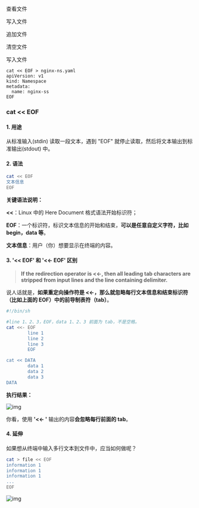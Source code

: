 查看文件

写入文件

追加文件

清空文件



写入文件

```
cat << EOF > nginx-ns.yaml
apiVersion: v1
kind: Namespace
metadata:
  name: nginx-ss
EOF
```



### cat << EOF

#### 1. 用途

从标准输入(stdin) 读取一段文本，遇到 "EOF" 就停止读取，然后将文本输出到标准输出(stdout) 中。

#### 2. 语法

```bash
cat << EOF
文本信息
EOF
```

**关键语法说明：**

**<<**：Linux 中的 Here Document 格式语法开始标识符；

**EOF**：一个标识符，标识文本信息的开始和结束，**可以是任意自定义字符，比如 begin，data 等**。

**文本信息**：用户（你）想要显示在终端的内容。

#### 3. '<< EOF' 和 '<<- EOF' 区别

> **If the redirection operator is <<-, then all leading tab characters are stripped from input lines and the line containing delimiter.**

说人话就是，**如果重定向操作符是 <<-，那么就忽略每行文本信息和结束标识符（比如上面的 EOF）中的前导制表符（tab）**。

```bash
#!/bin/sh

#line 1、2、3，EOF，data 1、2、3 前面为 tab，不是空格。
cat <<- EOF
        line 1
        line 2
        line 3
        EOF

cat << DATA
        data 1
        data 2
        data 3
DATA
```

**执行结果：**

![img](https://pic4.zhimg.com/80/v2-639d161e81e3a8db9eaf94acb1ab3c8f_720w.webp)

你看，使用 **'<<- '** 输出的内容**会忽略每行前面的 tab**。

#### 4. 延伸

如果想从终端中输入多行文本到文件中，应当如何做呢？

```bash
cat > file << EOF
information 1
information 1
information 1
...
EOF
```

![img](https://pic2.zhimg.com/80/v2-6faea6aff155de54a89f91056f41050d_720w.webp)

